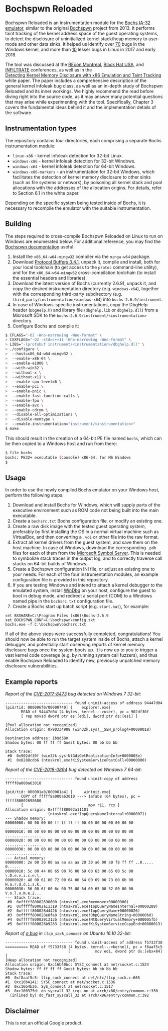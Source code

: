# Bochspwn Reloaded

Bochspwn Reloaded is an instrumentation module for the [Bochs IA-32 emulator](http://bochs.sourceforge.net/), similar to the original [Bochspwn](https://github.com/google/bochspwn) project from 2013. It performs taint tracking of the kernel address space of the guest operating systems, to detect the disclosure of uninitialized kernel stack/heap memory to user-mode and other data sinks. It helped us identify over [70](https://bugs.chromium.org/p/project-zero/issues/list?can=1&q=finder:mjurczyk%20product:kernel%20opened%3E2017-02-23%20opened%3C2018-1-23%20%22uninitialized%20%22memory%20disclosure%22&colspec=ID%20Status%20Restrict%20Reported%20Vendor%20Product%20Finder%20Summary&cells=ids) bugs in the Windows kernel, and more than [10](https://git.kernel.org/pub/scm/linux/kernel/git/torvalds/linux.git/log/?qt=author&q=mjurczyk@google.com) lesser bugs in Linux in 2017 and early 2018.

The tool was discussed at the [REcon Montreal](https://j00ru.vexillium.org/talks/recon-bochspwn-reloaded-detecting-kernel-memory-disclosure/), [Black Hat USA](https://j00ru.vexillium.org/talks/blackhat-usa-bochspwn-reloaded-detecting-kernel-memory-disclosure/), and [INFILTRATE](https://j00ru.vexillium.org/talks/infiltrate-bochspwn-revolutions-further-advancements-in-detecting-kernel-infoleaks/) conferences, as well as in the [  
Detecting Kernel Memory Disclosure with x86 Emulation and Taint Tracking](http://j00ru.vexillium.org/papers/2018/bochspwn_reloaded.pdf) white paper. The paper includes a comprehensive description of the general kernel infoleak bug class, as well as an in-depth study of Bochspwn Reloaded and its inner workings. We highly recommend the read before diving right into the source code, as it may answer many potential questions that may arise while experimenting with the tool. Specifically, Chapter 3 covers the fundamental ideas behind it and the implementation details of the software.

## Instrumentation types

The repository contains four directories, each comprising a separate Bochs instrumentation module:

- `linux-x86` - kernel infoleak detection for 32-bit Linux.
- `windows-x86` - kernel infoleak detection for 32-bit Windows.
- `windows-x64` - kernel infoleak detection for 64-bit WIndows.
- `windows-x86-markers` - an instrumentation for 32-bit Windows, which facilitates the detection of kernel memory disclosure to other sinks (such as file systems or network), by poisoning all kernel stack and pool allocations with the addresses of the allocation origins. For details, refer to Section 6.1 in the white paper.

Depending on the specific system being tested inside of Bochs, it is necessary to recompile the emulator with the suitable instrumentation.

## Building

The steps required to cross-compile Bochspwn Reloaded on Linux to run on Windows are enumerated below. For additional reference, you may find the [Bochspwn documentation](https://github.com/google/bochspwn/blob/master/DOCUMENTATION.old.md) useful.

1. Install the `x86_64-w64-mingw32` compiler via the `mingw-w64` package.
2. Download [Protocol Buffers 3.4.1](https://github.com/google/protobuf/releases/tag/v3.4.1), unpack it, compile and install, both for your local toolchain (to get access to the `protoc` command-line utility), and for the `x86_64-w64-mingw32` cross-compilation toolchain (to install the essential headers and libraries).
3. Download the latest version of Bochs (currently 2.6.9), unpack it, and copy the desired instrumentation directory (e.g. `windows-x64`), together with the corresponding third-party subdirectory (e.g. `third_party/instrumentation/windows-x64`) into `bochs-2.6.9/instrument`.
4. In case of Windows-specific instrumentations, copy the DbgHelp header (`DbgHelp.h`) and library file (`dbghelp.lib` or `dbghelp.dll`) from a Microsoft SDK to the `bochs-2.6.9/instrument/<instrumentation>` directory.
5. Configure Bochs and compile it:
```bash
$ CFLAGS="-O2 -Wno-narrowing -Wno-format" \
> CXXFLAGS="-O2 -std=c++11 -Wno-narrowing -Wno-format" \
> LIBS="-lprotobuf instrument/<instrumentation>/dbghelp.dll" \
> ./configure \
>  --host=x86_64-w64-mingw32 \
>  --enable-x86-64 \
>  --enable-e1000 \
>  --with-win32 \
>  --without-x \
>  --without-x11 \
>  --enable-cpu-level=6 \
>  --enable-pci \
>  --enable-pnic \
>  --enable-fast-function-calls \
>  --enable-fpu \
>  --enable-avx \
>  --enable-cdrom \
>  --disable-all-optimizations \
>  --disable-memtype \
>  --enable-instrumentation="instrument/<instrumentation>"
$ make
```

This should result in the creation of a 64-bit PE file named `bochs`, which can be then copied to a Windows host and run from there:

```bash
$ file bochs
bochs: PE32+ executable (console) x86-64, for MS Windows
$
```

## Usage

In order to use the newly compiled Bochs emulator on your Windows host, perform the following steps:

1. Download and install Bochs for Windows, which will supply parts of the executive environment such as ROM code not being built into the main executable.
2. Create a `bochsrc.txt` Bochs configuration file, or modify an existing one.
3. Create a raw disk image with the tested guest operating system, preferably by first installing the OS in a normal virtual machine such as VirtualBox, and then converting a `.vdi` or other file into the raw format.
4. Extract all kernel drivers from the guest system, and save them on the host machine. In case of Windows, download the corresponding `.pdb` files for each of them from the [Microsoft Symbol Server](https://docs.microsoft.com/en-us/windows-hardware/drivers/debugger/microsoft-public-symbols). This is needed to symbolize stack traces in the output log, and to correctly traverse call stacks on 64-bit builds of Windows.
5. Create a Bochspwn configuration INI file, or adjust an existing one to your needs. For each of the four instrumentation modules, an example configuration file is provided in this repository.
6. If you are testing Windows and intend to attach a kernel debugger to the emulated system, install [WinDbg](https://docs.microsoft.com/en-us/windows-hardware/drivers/debugger/debugger-download-tools) on your host, configure the guest to boot in debug mode, and redirect a serial port (COM) to a Windows named pipe in the `bochsrc.txt` configuration file.
7. Create a Bochs start up batch script (e.g. `start.bat`), for example:

```batch
set BXSHARE=C:\Program Files (x86)\Bochs-2.6.9
set BOCHSPWN_CONF=C:\bochspwn\config.txt
bochs.exe -f C:\bochspwn\bochsrc.txt
```

If all of the above steps were successfully completed, congratulations! You should now be able to run the target system inside of Bochs, attach a kernel debugger, and potentially start observing reports of kernel memory disclosure bugs once the system boots up. It is now up to you to trigger a vast kernel code coverage (e.g. by running system call fuzzers), and thus enable Bochspwn Reloaded to identify new, previously unpatched memory disclosure vulnerabilities.

## Example reports

_Report of the [CVE-2017-8473](https://bugs.chromium.org/p/project-zero/issues/detail?id=1181) bug detected on Windows 7 32-bit:_
```
------------------------------ found uninit-access of address 94447d04
[pid/tid: 000006f0/00000740] {    explorer.exe}
       READ of 94447d04 (4 bytes, kernel--->user), pc = 902df30f
       [ rep movsd dword ptr es:[edi], dword ptr ds:[esi] ]

[Pool allocation not recognized]
Allocation origin: 0x90334988 (win32k.sys!__SEH_prolog4+00000018)

Destination address: 1b9d380
Shadow bytes: 00 ff ff ff Guest bytes: 00 bb bb bb 

Stack trace:
 #0  0x902df30f (win32k.sys!NtGdiGetRealizationInfo+0000005e)
 #1  0x8288cdb6 (ntoskrnl.exe!KiSystemServicePostCall+00000000)
```

_Report of the [CVE-2018-0894](https://bugs.chromium.org/p/project-zero/issues/detail?id=1458) bug detected on Windows 7 64-bit:_
```
------------------------------ found uninit-copy of address fffff8a000a63010

[pid/tid: 000001a0/000001a4] {     wininit.exe}
       COPY of fffff8a000a63010 ---> 1afab8 (64 bytes), pc = fffff80002698600
       [                             mov r11, rcx ]
Allocation origin: 0xfffff80002a11101
                   (ntoskrnl.exe!IopQueryNameInternal+00000071)
--- Shadow memory:
00000000: 00 00 00 00 ff ff ff ff 00 00 00 00 00 00 00 00 ................
00000010: 00 00 00 00 00 00 00 00 00 00 00 00 00 00 00 00 ................
00000020: 00 00 00 00 00 00 00 00 00 00 00 00 00 00 00 00 ................
00000030: 00 00 00 00 00 00 00 00 00 00 00 00 00 00 00 00 ................
--- Actual memory:
00000000: 2e 00 30 00 aa aa aa aa 20 30 a6 00 a0 f8 ff ff ..0..... 0......
00000010: 5c 00 44 00 65 00 76 00 69 00 63 00 65 00 5c 00 \.D.e.v.i.c.e.\.
00000020: 48 00 61 00 72 00 64 00 64 00 69 00 73 00 6b 00 H.a.r.d.d.i.s.k.
00000030: 56 00 6f 00 6c 00 75 00 6d 00 65 00 32 00 00 00 V.o.l.u.m.e.2...
--- Stack trace:
 #0  0xfffff80002698600 (ntoskrnl.exe!memmove+00000000)
 #1  0xfffff80002a11319 (ntoskrnl.exe!IopQueryNameInternal+00000289)
 #2  0xfffff800028d4426 (ntoskrnl.exe!IopQueryName+00000026)
 #3  0xfffff800028e8fa8 (ntoskrnl.exe!ObpQueryNameString+000000b0)
 #4  0xfffff8000291313b (ntoskrnl.exe!NtQueryVirtualMemory+000005fb)
 #5  0xfffff800026b9283 (ntoskrnl.exe!KiSystemServiceCopyEnd+00000013)
```

_Report of [a bug](https://git.kernel.org/pub/scm/linux/kernel/git/torvalds/linux.git/commit/?id=608c4adfcabab220142ee335a2a003ccd1c0b25b) in `llcp_sock_connect` on Ubuntu 16.10 32-bit:_
```
------------------------------ found uninit-access of address f5733f38
========== READ of f5733f38 (4 bytes, kernel--->kernel), pc = f8aaf5c5
                            [           mov edi, dword ptr ds:[ebx+84] ]
[Heap allocation not recognized]
Allocation origin: 0xc16b40bc: SYSC_connect at net/socket.c:1524
Shadow bytes: ff ff ff ff Guest bytes: bb bb bb bb
Stack trace:
#0  0xf8aaf5c5: llcp_sock_connect at net/nfc/llcp_sock.c:668
#1  0xc16b4141: SYSC_connect at net/socket.c:1536
#2  0xc16b4b26: SyS_connect at net/socket.c:1517
#3  0xc100375d: do_syscall_32_irqs_on at arch/x86/entry/common.c:330
  (inlined by) do_fast_syscall_32 at arch/x86/entry/common.c:392
```

## Disclaimer

This is not an official Google product.
